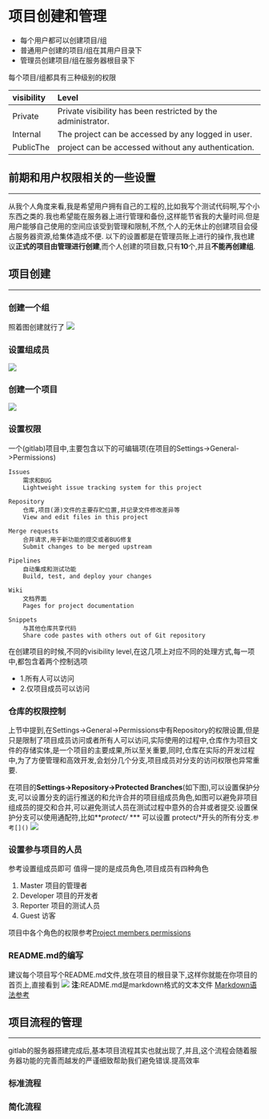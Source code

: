 # 项目创建和管理

* 每个用户都可以创建项目/组
* 普通用户创建的项目/组在其用户目录下
* 管理员创建项目/组在服务器根目录下

每个项目/组都具有三种级别的权限

| visibility | Level |
| :--- | :--- |
| Private | Private visibility has been restricted by the administrator. |
| Internal | The project can be accessed by any logged in user. |
| PublicThe | project can be accessed without any authentication. |

## 前期和用户权限相关的一些设置
---
从我个人角度来看,我是希望用户拥有自己的工程的,比如我写个测试代码啊,写个小东西之类的.我也希望能在服务器上进行管理和备份,这样能节省我的大量时间.但是用户能够自己使用的空间应该受到管理和限制,不然,个人的无休止的创建项目会侵占服务器资源,给集体造成不便.
以下的设置都是在管理员账上进行的操作,我也建议**正式的项目由管理进行创建**,而个人创建的项目数,只有**10**个,并且**不能再创建组**.

## 项目创建
---
### 创建一个组
照着图创建就行了
![](/assets/create_group.jpg)

### 设置组成员
![](/assets/set_group_merber.jpg)

### 创建一个项目
![](/assets/create_pjt.jpg)
### 设置权限
一个(gitlab)项目中,主要包含以下的可编辑项(在项目的Settings->General->Permissions)
```
Issues
    需求和BUG
    Lightweight issue tracking system for this project

Repository
    仓库,项目(源)文件的主要存贮位置,并记录文件修改差异等
    View and edit files in this project

Merge requests
    合并请求,用于新功能的提交或者BUG修复
    Submit changes to be merged upstream

Pipelines
    自动集成和测试功能
    Build, test, and deploy your changes

Wiki
    文档界面
    Pages for project documentation

Snippets
    与其他仓库共享代码
    Share code pastes with others out of Git repository
```
在创建项目的时候,不同的visibility level,在这几项上对应不同的处理方式,每一项中,都包含着两个控制选项
- 1.所有人可以访问
- 2.仅项目成员可以访问

### 仓库的权限控制
上节中提到,在Settings->General->Permissions中有Repository的权限设置,但是只是限制了项目成员访问或者所有人可以访问,实际使用的过程中,仓库作为项目文件的存储实体,是一个项目的主要成果,所以至关重要,同时,仓库在实际的开发过程中,为了方便管理和高效开发,会划分几个分支,项目成员对分支的访问权限也异常重要.

在项目的**Settings->Repository->Protected Branches**(如下图),可以设置保护分支,可以设置分支的运行推送的和允许合并的项目组成员角色,如图可以避免非项目组成员的提交和合并,可以避免测试人员在测试过程中意外的合并或者提交.设置保护分支可以使用通配符,比如***protect/* *** 可以设置 protect/*开头的所有分支.`参考[]()`
![](/assets/保护分支设置.jpg)



### 设置参与项目的人员
参考设置组成员即可
值得一提的是成员角色,项目成员有四种角色

1. Master
    项目的管理者
1. Developer
    项目的开发者
1. Reporter
    项目的测试人员
1. Guest
    访客

项目中各个角色的权限参考[Project members permissions](https://docs.gitlab.com/ee/user/permissions.html#project-members-permissions)
### README.md的编写
建议每个项目写个README.md文件,放在项目的根目录下,这样你就能在你项目的首页上,直接看到
![](/assets/gitlab_md.jpg)
**注**:README.md是markdown格式的文本文件
[Markdown语法参考](https://docs.gitlab.com/ee/user/markdown.html)

## 项目流程的管理
---
gitlab的服务器搭建完成后,基本项目流程其实也就出现了,并且,这个流程会随着服务器功能的完善而越发的严谨细致帮助我们避免错误.提高效率

### 标准流程


### 简化流程




